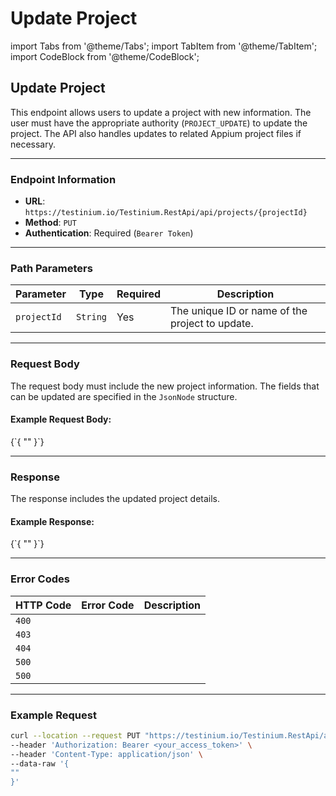 # Update Project

import Tabs from '@theme/Tabs'; import TabItem from '@theme/TabItem'; import CodeBlock from '@theme/CodeBlock';

## Update Project

This endpoint allows users to update a project with new information. The user must have the appropriate authority (`PROJECT_UPDATE`) to update the project. The API also handles updates to related Appium project files if necessary.

***

### Endpoint Information

* **URL**: `https://testinium.io/Testinium.RestApi/api/projects/{projectId}`
* **Method**: `PUT`
* **Authentication**: Required (`Bearer Token`)

***

### Path Parameters

| Parameter   | Type     | Required | Description                                     |
| ----------- | -------- | -------- | ----------------------------------------------- |
| `projectId` | `String` | Yes      | The unique ID or name of the project to update. |

***

### Request Body

The request body must include the new project information. The fields that can be updated are specified in the `JsonNode` structure.

#### Example Request Body:

{\`{ "" }\`}

***

### Response

The response includes the updated project details.

#### Example Response:

{\`{ "" }\`}

***

### Error Codes

| HTTP Code | Error Code | Description |
| --------- | ---------- | ----------- |
| `400`     |            |             |
| `403`     |            |             |
| `404`     |            |             |
| `500`     |            |             |
| `500`     |            |             |

***

### Example Request

```bash
curl --location --request PUT "https://testinium.io/Testinium.RestApi/api/projects/{projectId}" \
--header 'Authorization: Bearer <your_access_token>' \
--header 'Content-Type: application/json' \
--data-raw '{
""
}'
```
